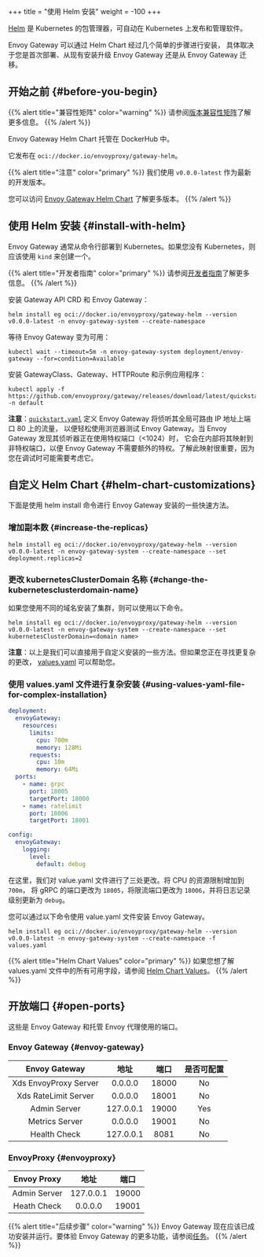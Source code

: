 +++
title = "使用 Helm 安装"
weight = -100
+++

[Helm](https://helm.sh) 是 Kubernetes 的包管理器，可自动在 Kubernetes 上发布和管理软件。

Envoy Gateway 可以通过 Helm Chart 经过几个简单的步骤进行安装，
具体取决于您是首次部署、从现有安装升级 Envoy Gateway 还是从 Envoy Gateway 迁移。

## 开始之前 {#before-you-begin}

{{% alert title="兼容性矩阵" color="warning" %}}
请参阅[版本兼容性矩阵](./matrix)了解更多信息。
{{% /alert %}}

Envoy Gateway Helm Chart 托管在 DockerHub 中。

它发布在 `oci://docker.io/envoyproxy/gateway-helm`。

{{% alert title="注意" color="primary" %}}
我们使用 `v0.0.0-latest` 作为最新的开发版本。

您可以访问 [Envoy Gateway Helm Chart](https://hub.docker.com/r/envoyproxy/gateway-helm/tags) 了解更多版本。
{{% /alert %}}

## 使用 Helm 安装 {#install-with-helm}

Envoy Gateway 通常从命令行部署到 Kubernetes。如果您没有 Kubernetes，则应该使用 `kind` 来创建一个。

{{% alert title="开发者指南" color="primary" %}}
请参阅[开发者指南](../../contributions/develop)了解更多信息。
{{% /alert %}}

安装 Gateway API CRD 和 Envoy Gateway：

```shell
helm install eg oci://docker.io/envoyproxy/gateway-helm --version v0.0.0-latest -n envoy-gateway-system --create-namespace
```

等待 Envoy Gateway 变为可用：

```shell
kubectl wait --timeout=5m -n envoy-gateway-system deployment/envoy-gateway --for=condition=Available
```

安装 GatewayClass、Gateway、HTTPRoute 和示例应用程序：

```shell
kubectl apply -f https://github.com/envoyproxy/gateway/releases/download/latest/quickstart.yaml -n default
```

**注意**：[`quickstart.yaml`] 定义 Envoy Gateway 将侦听其全局可路由 IP 地址上端口 80 上的流量，
以便轻松使用浏览器测试 Envoy Gateway。当 Envoy Gateway 发现其侦听器正在使用特权端口（<1024）时，
它会在内部将其映射到非特权端口，以便 Envoy Gateway 不需要额外的特权。了解此映射很重要，因为您在调试时可能需要考虑它。

[`quickstart.yaml`]: https://github.com/envoyproxy/gateway/releases/download/latest/quickstart.yaml

## 自定义 Helm Chart {#helm-chart-customizations}

下面是使用 helm install 命令进行 Envoy Gateway 安装的一些快速方法。

### 增加副本数 {#increase-the-replicas}

```shell
helm install eg oci://docker.io/envoyproxy/gateway-helm --version v0.0.0-latest -n envoy-gateway-system --create-namespace --set deployment.replicas=2
```

### 更改 kubernetesClusterDomain 名称 {#change-the-kubernetesclusterdomain-name}

如果您使用不同的域名安装了集群，则可以使用以下命令。

```shell
helm install eg oci://docker.io/envoyproxy/gateway-helm --version v0.0.0-latest -n envoy-gateway-system --create-namespace --set kubernetesClusterDomain=<domain name>
```

**注意**：以上是我们可以直接用于自定义安装的一些方法。但如果您正在寻找更复杂的更改，
[values.yaml](https://helm.sh/docs/chart_template_guide/values_files/) 可以帮助您。

### 使用 values.yaml 文件进行复杂安装 {#using-values-yaml-file-for-complex-installation}

```yaml
deployment:
  envoyGateway:
    resources:
      limits:
        cpu: 700m
        memory: 128Mi
      requests:
        cpu: 10m
        memory: 64Mi
  ports:
    - name: grpc
      port: 18005
      targetPort: 18000
    - name: ratelimit
      port: 18006
      targetPort: 18001

config:
  envoyGateway:
    logging:
      level:
        default: debug
```

在这里，我们对 value.yaml 文件进行了三处更改。将 CPU 的资源限制增加到 `700m`，
将 gRPC 的端口更改为 `18005`，将限流端口更改为 `18006`，并将日志记录级别更新为 `debug`。

您可以通过以下命令使用 value.yaml 文件安装 Envoy Gateway。

```shell
helm install eg oci://docker.io/envoyproxy/gateway-helm --version v0.0.0-latest -n envoy-gateway-system --create-namespace -f values.yaml
```

{{% alert title="Helm Chart Values" color="primary" %}}
如果您想了解 values.yaml 文件中的所有可用字段，请参阅 [Helm Chart Values](./api)。
{{% /alert %}}

## 开放端口 {#open-ports}

这些是 Envoy Gateway 和托管 Envoy 代理使用的端口。

### Envoy Gateway {#envoy-gateway}

| Envoy Gateway          |    地址    |  端口  |    是否可配置    |
|:----------------------:|:---------:|:------:|    :------:    |
| Xds EnvoyProxy Server  | 0.0.0.0   | 18000  |       No       |
| Xds RateLimit Server   | 0.0.0.0   | 18001  |       No       |
| Admin Server           | 127.0.0.1 | 19000  |       Yes      |
| Metrics Server         |  0.0.0.0  | 19001  |       No       |
| Health Check           | 127.0.0.1 |  8081  |       No       |

### EnvoyProxy {#envoyproxy}

| Envoy Proxy                       | 地址        | 端口    |
|:---------------------------------:|:-----------:| :-----: |
| Admin Server                      | 127.0.0.1   | 19000   |
| Heath Check                       | 0.0.0.0     | 19001   |

{{% alert title="后续步骤" color="warning" %}}
Envoy Gateway 现在应该已成功安装并运行。要体验 Envoy Gateway 的更多功能，请参阅[任务](../tasks)。
{{% /alert %}}
